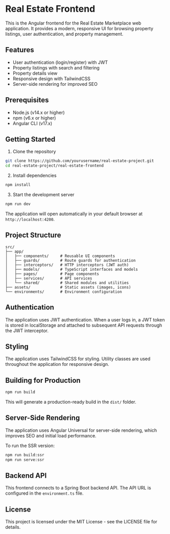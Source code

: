 # Real Estate Frontend

This is the Angular frontend for the Real Estate Marketplace web application. It provides a modern, responsive UI for browsing property listings, user authentication, and property management.

## Features

- User authentication (login/register) with JWT
- Property listings with search and filtering
- Property details view
- Responsive design with TailwindCSS
- Server-side rendering for improved SEO

## Prerequisites

- Node.js (v14.x or higher)
- npm (v6.x or higher)
- Angular CLI (v17.x)

## Getting Started

1. Clone the repository
```bash
git clone https://github.com/yourusername/real-estate-project.git
cd real-estate-project/real-estate-frontend
```

2. Install dependencies
```bash
npm install
```

3. Start the development server
```bash
npm run dev
```
The application will open automatically in your default browser at `http://localhost:4200`.

## Project Structure

```
src/
├── app/
│   ├── components/     # Reusable UI components
│   ├── guards/         # Route guards for authentication
│   ├── interceptors/   # HTTP interceptors (JWT auth)
│   ├── models/         # TypeScript interfaces and models
│   ├── pages/          # Page components
│   ├── services/       # API services
│   └── shared/         # Shared modules and utilities
├── assets/             # Static assets (images, icons)
└── environments/       # Environment configuration
```

## Authentication

The application uses JWT authentication. When a user logs in, a JWT token is stored in localStorage and attached to subsequent API requests through the JWT interceptor.

## Styling

The application uses TailwindCSS for styling. Utility classes are used throughout the application for responsive design.

## Building for Production

```bash
npm run build
```

This will generate a production-ready build in the `dist/` folder.

## Server-Side Rendering

The application uses Angular Universal for server-side rendering, which improves SEO and initial load performance.

To run the SSR version:

```bash
npm run build:ssr
npm run serve:ssr
```

## Backend API

This frontend connects to a Spring Boot backend API. The API URL is configured in the `environment.ts` file.

## License

This project is licensed under the MIT License - see the LICENSE file for details.
